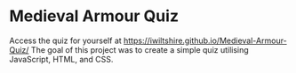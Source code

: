 # Medieval Armour Quiz
Access the quiz for yourself at https://iwiltshire.github.io/Medieval-Armour-Quiz/
The goal of this project was to create a simple quiz utilising JavaScript, HTML, and CSS.
